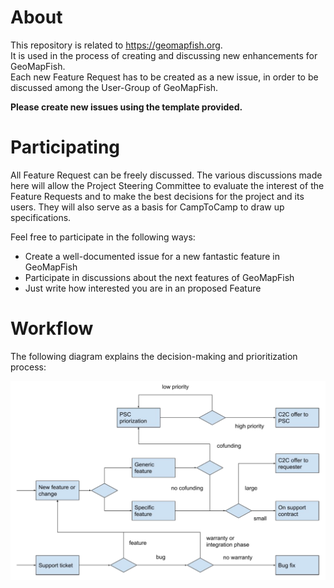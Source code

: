# About

This repository is related to https://geomapfish.org.  
It is used in the process of creating and discussing new enhancements for GeoMapFish.   
Each new Feature Request has to be created as a new issue, in order to be discussed among the User-Group of GeoMapFish.  

**Please create new issues using the template provided.**

# Participating

All Feature Request can be freely discussed. 
The various discussions made here will allow the Project Steering Committee to evaluate the interest of the Feature Requests 
and to make the best decisions for the project and its users. They will also serve as a basis for CampToCamp to draw up specifications.

Feel free to participate in the following ways:
- Create a well-documented issue for a new fantastic feature in GeoMapFish
- Participate in discussions about the next features of GeoMapFish
- Just write how interested you are in an proposed Feature

# Workflow

The following diagram explains the decision-making and prioritization process:

![workflow](./docs/workflow.png)

